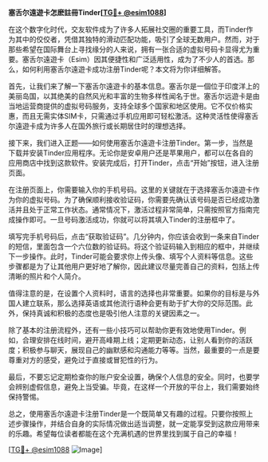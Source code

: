 **塞舌尔遠遊卡怎麽註冊Tinder[[TG💪+ @esim1088](https://t.me/s/esim1088)]**

在这个数字化时代，交友软件成为了许多人拓展社交圈的重要工具，而Tinder作为其中的佼佼者，凭借其独特的滑动匹配功能，吸引了全球无数用户。然而，对于那些希望在国际舞台上寻找缘分的人来说，拥有一张合适的虚拟号码卡显得尤为重要。塞舌尔遠遊卡（Esim）因其便捷性和广泛适用性，成为了不少人的首选。那么，如何利用塞舌尔遠遊卡成功注册Tinder呢？本文将为你详细解答。

首先，让我们来了解一下塞舌尔遠遊卡的基本信息。塞舌尔是一個位于印度洋上的美丽岛国，以其绝美的自然风光和丰富的生物多样性闻名于世。塞舌尔远遊卡是由当地运营商提供的虚拟号码服务，支持全球多个国家和地区使用。它不仅价格实惠，而且无需实体SIM卡，只需通过手机应用即可轻松激活。这种灵活性使得塞舌尔遠遊卡成为许多人在国外旅行或长期居住时的理想选择。

接下来，我们进入正题——如何使用塞舌尔遠遊卡注册Tinder。第一步，当然是下载并安装Tinder应用程序。无论你是安卓用户还是苹果用户，都可以在各自的应用商店中找到这款软件。安装完成后，打开Tinder，点击“开始”按钮，进入注册页面。

在注册页面上，你需要输入你的手机号码。这里的关键就在于选择塞舌尔遠遊卡作为你的虚拟号码。为了确保顺利接收验证码，你需要先确认该号码是否已经成功激活并且处于正常工作状态。通常情况下，激活过程非常简单，只需按照官方指南完成操作即可。一旦号码激活成功，你就可以将其填入Tinder的注册框中了。

填写完手机号码后，点击“获取验证码”。几分钟内，你应该会收到一条来自Tinder的短信，里面包含一个六位数的验证码。将这个验证码输入到相应的框中，并继续下一步操作。此时，Tinder可能会要求你上传头像、填写个人资料等信息。这些步骤都是为了让其他用户更好地了解你，因此建议尽量完善自己的资料，包括上传清晰的照片和个人简介。

值得注意的是，在设置个人资料时，语言的选择也非常重要。如果你的目标是与外国人建立联系，那么选择英语或其他流行语种会更有助于扩大你的交际范围。此外，保持真诚和积极的态度也是吸引他人注意的关键因素之一。

除了基本的注册流程外，还有一些小技巧可以帮助你更有效地使用Tinder。例如，合理安排在线时间，避开高峰期上线；定期更新动态，让别人看到你的活跃度；积极参与聊天，展现自己的幽默感和沟通能力等等。当然，最重要的一点是要尊重对方的感受，避免过于直接或冒犯性的行为。

最后，不要忘记定期检查你的账户安全设置，确保个人信息的安全。同时，也要学会辨别虚假信息，避免上当受骗。毕竟，在这样一个开放的平台上，我们需要始终保持警惕。

总之，使用塞舌尔遠遊卡注册Tinder是一个既简单又有趣的过程。只要你按照上述步骤操作，并结合自身的实际情况做出适当调整，就一定能享受到这款应用带来的乐趣。希望每位读者都能在这个充满机遇的世界里找到属于自己的幸福！

[[TG💪+ @esim1088](https://t.me/s/esim1088) ![Image](https://i.postimg.cc/4NQfJmqS/Snipaste-2025-05-13-00-14-12.png)]